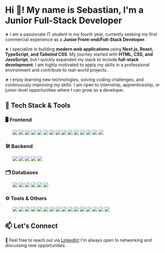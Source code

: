 # Hi 👋! My name is Sebastian, I'm a Junior Full-Stack Developer

➤ I am a passionate IT student in my fourth year, currently seeking my first commercial experience as a **Junior Front-end/Full-Stack Developer**.

➤ I specialize in building **modern web applications** using **Next.js, React, TypeScript, and Tailwind CSS**. My journey started with **HTML, CSS, and JavaScript**, but I quickly expanded my stack to include **full-stack development**. I am highly motivated to apply my skills in a professional environment and contribute to real-world projects.

➤ I enjoy learning new technologies, solving coding challenges, and continuously improving my skills. I am open to internship, apprenticeship, or junior-level opportunities where I can grow as a developer.

## 🚀 Tech Stack & Tools
### 🖥️ Frontend
<span style="display: inline-block; width: 20px;"></span> 
<img src="https://img.shields.io/badge/HTML5-E34F26?style=for-the-badge&logo=html5&logoColor=white">
<img src="https://img.shields.io/badge/CSS3-1572B6?style=for-the-badge&logo=css3&logoColor=white">
<img src="https://img.shields.io/badge/JavaScript-323330?style=for-the-badge&logo=javascript&logoColor=F7DF1E">
<img src="https://img.shields.io/badge/TypeScript-007ACC?style=for-the-badge&logo=typescript&logoColor=white">
<img src="https://img.shields.io/badge/React-20232A?style=for-the-badge&logo=react&logoColor=61DAFB">
<img src="https://img.shields.io/badge/next%20js-000000?style=for-the-badge&logo=nextdotjs&logoColor=white">
<img src="https://img.shields.io/badge/Tailwind_CSS-38B2AC?style=for-the-badge&logo=tailwind-css&logoColor=white">
<img src="https://img.shields.io/badge/shadcn%2Fui-000000?style=for-the-badge&logo=shadcnui&logoColor=white">
<img src="https://img.shields.io/badge/React_Router-CA4245?style=for-the-badge&logo=react-router&logoColor=white">
<img src="https://img.shields.io/badge/React_Query-FF4154?style=for-the-badge&logo=ReactQuery&logoColor=white">
<img src="https://img.shields.io/badge/Bootstrap-563D7C?style=for-the-badge&logo=bootstrap&logoColor=white">
<img src="https://img.shields.io/badge/postcss-DD3A0A?style=for-the-badge&logo=postcss&logoColor=white">
<img src="https://img.shields.io/badge/Redux-593D88?style=for-the-badge&logo=redux&logoColor=white">
<img src="https://img.shields.io/badge/axios-671ddf?&style=for-the-badge&logo=axios&logoColor=white">
<img src="https://img.shields.io/badge/Jest-C21325?style=for-the-badge&logo=jest&logoColor=white">


### 🛠️  Backend
<span style="display: inline-block; width: 20px;"></span> 
<img src="https://img.shields.io/badge/Node%20js-339933?style=for-the-badge&logo=nodedotjs&logoColor=white">
<img src="https://img.shields.io/badge/Express%20js-000000?style=for-the-badge&logo=express&logoColor=white">
<img src="https://img.shields.io/badge/json-5E5C5C?style=for-the-badge&logo=json&logoColor=white">
<img src="https://img.shields.io/badge/JWT-000000?style=for-the-badge&logo=JSON%20web%20tokens&logoColor=white">
<img src="https://img.shields.io/badge/Supabase-181818?style=for-the-badge&logo=supabase&logoColor=white">

### 🗂️  Databases
<span style="display: inline-block; width: 20px;"></span> 
<img src="https://img.shields.io/badge/PostgreSQL-316192?style=for-the-badge&logo=postgresql&logoColor=white"> 
<img src="https://img.shields.io/badge/MySQL-005C84?style=for-the-badge&logo=mysql&logoColor=white"> 
<img src="https://img.shields.io/badge/MongoDB-4EA94B?style=for-the-badge&logo=mongodb&logoColor=white"> 
<img src="https://img.shields.io/badge/Sqlite-003B57?style=for-the-badge&logo=sqlite&logoColor=white">
<img src="https://img.shields.io/badge/drizzle-C5F74F?style=for-the-badge&logo=drizzle&logoColor=black"> 
<img src="https://img.shields.io/badge/Prisma-3982CE?style=for-the-badge&logo=Prisma&logoColor=white">

### ⚙️  Tools & Others
<span style="display: inline-block; width: 20px;"></span> 
<img src="https://img.shields.io/badge/GIT-E44C30?style=for-the-badge&logo=git&logoColor=white">
<img src="https://img.shields.io/badge/GitHub-100000?style=for-the-badge&logo=github&logoColor=white">
<img src="https://img.shields.io/badge/GitHub_Actions-2088FF?style=for-the-badge&logo=github-actions&logoColor=white">
<img src="https://img.shields.io/badge/GitHub%20Pages-222222?style=for-the-badge&logo=GitHub%20Pages&logoColor=white">
<img src="https://img.shields.io/badge/Zod-000000?style=for-the-badge&logo=zod&logoColor=3068B7">
<img src="https://img.shields.io/badge/Figma-F24E1E?style=for-the-badge&logo=figma&logoColor=white">
<img src="https://img.shields.io/badge/Postman-FF6C37?style=for-the-badge&logo=Postman&logoColor=white">
<img src="https://img.shields.io/badge/npm-CB3837?style=for-the-badge&logo=npm&logoColor=white">
<img src="https://img.shields.io/badge/pnpm-yellow?style=for-the-badge&logo=pnpm&logoColor=white">
<img src="https://img.shields.io/badge/Vite-B73BFE?style=for-the-badge&logo=vite&logoColor=FFD62E">
<img src="https://img.shields.io/badge/eslint-3A33D1?style=for-the-badge&logo=eslint&logoColor=white">
<img src="https://img.shields.io/badge/prettier-1A2C34?style=for-the-badge&logo=prettier&logoColor=F7BA3E">
<img src="https://img.shields.io/badge/Vercel-000000?style=for-the-badge&logo=vercel&logoColor=white">
<img src="https://img.shields.io/badge/Netlify-00C7B7?style=for-the-badge&logo=netlify&logoColor=white">
<img src="https://img.shields.io/badge/VSCode-0078D4?style=for-the-badge&logo=visual%20studio%20code&logoColor=white">
<img src="https://img.shields.io/badge/WebStorm-000000?style=for-the-badge&logo=WebStorm&logoColor=white">


## 📫 Let's Connect
📧 Feel free to reach out via <span><a class="" target="_blank" href="https://www.linkedin.com/in/sswiderski/">LinkedIn!</a></span> I'm always open to networking and discussing new opportunities.
 <!-- <img src="https://img.shields.io/badge/LinkedIn-0077B5?style=for-the-badge&logo=linkedin&logoColor=white"> -->

<!-- 
<div align="center">
<img height="100" src="https://raw.githubusercontent.com/marwin1991/profile-technology-icons/refs/heads/main/icons/html.png">
<img height="100" src="https://raw.githubusercontent.com/marwin1991/profile-technology-icons/refs/heads/main/icons/css.png">
<img height="100" src="https://raw.githubusercontent.com/marwin1991/profile-technology-icons/refs/heads/main/icons/git.png">
<img height="100" src="https://raw.githubusercontent.com/marwin1991/profile-technology-icons/refs/heads/main/icons/javascript.png">
<img height="100" src="https://raw.githubusercontent.com/marwin1991/profile-technology-icons/refs/heads/main/icons/typescript.png">
<img height="100" src="https://raw.githubusercontent.com/marwin1991/profile-technology-icons/refs/heads/main/icons/react.png">
<img height="100" src="https://raw.githubusercontent.com/marwin1991/profile-technology-icons/refs/heads/main/icons/next_js.png">
<img height="100" src="https://raw.githubusercontent.com/marwin1991/profile-technology-icons/refs/heads/main/icons/tailwind_css.png">
<img height="100" src="https://raw.githubusercontent.com/marwin1991/profile-technology-icons/refs/heads/main/icons/bootstrap.png">
<img height="100" src="https://raw.githubusercontent.com/marwin1991/profile-technology-icons/refs/heads/main/icons/figma.png">
<img height="100" src="https://raw.githubusercontent.com/marwin1991/profile-technology-icons/refs/heads/main/icons/node_js.png">
<img height="100" src="https://raw.githubusercontent.com/marwin1991/profile-technology-icons/refs/heads/main/icons/express.png">
<img height="100" src="https://raw.githubusercontent.com/marwin1991/profile-technology-icons/refs/heads/main/icons/jest.png">
<img height="100" src="https://raw.githubusercontent.com/marwin1991/profile-technology-icons/refs/heads/main/icons/postman.png">
<img height="100" src="https://raw.githubusercontent.com/marwin1991/profile-technology-icons/refs/heads/main/icons/redux.png">
<img height="100" src="https://raw.githubusercontent.com/marwin1991/profile-technology-icons/refs/heads/main/icons/postgresql.png">
<img height="100" src="https://raw.githubusercontent.com/marwin1991/profile-technology-icons/refs/heads/main/icons/mongodb.png">
</div> 
-->


